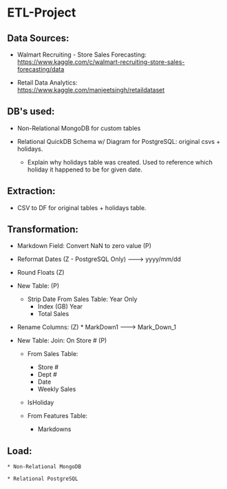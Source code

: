 # ETL-Project

## Data Sources:

  * Walmart Recruiting - Store Sales Forecasting: https://www.kaggle.com/c/walmart-recruiting-store-sales-forecasting/data
  
  * Retail Data Analytics: https://www.kaggle.com/manjeetsingh/retaildataset

## DB's used:

  * Non-Relational MongoDB for custom tables

  * Relational QuickDB Schema w/ Diagram for PostgreSQL: original csvs + holidays. 
  
      * Explain why holidays table was created. Used to reference which holiday it happened to be for given date.
      
## Extraction:

  * CSV to DF for original tables + holidays table. 
      
## Transformation:

  * Markdown Field: Convert NaN to zero value (P)

  * Reformat Dates (Z - PostgreSQL Only) ---> yyyy/mm/dd
  
  * Round Floats (Z)
  
  * New Table: (P)
	  * Strip Date From Sales Table: Year Only
		  * Index (GB) Year
		  * Total Sales
      
  * Rename Columns: (Z)
		* MarkDown1 ---> Mark_Down_1
    
  * New Table: Join: On Store # (P)
	  * From Sales Table:
		  * Store #
		  * Dept #
		  * Date
		  * Weekly Sales
      * IsHoliday
	
	  * From Features Table:
		  * Markdowns

## Load:

    * Non-Relational MongoDB
    
    * Relational PostgreSQL
